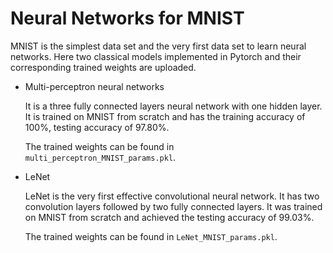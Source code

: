 # Neural Networks for MNIST

MNIST is the simplest data set and the very first data set to learn neural networks. Here two classical models implemented in Pytorch and their corresponding trained weights are uploaded. 

- Multi-perceptron neural networks

  It is a three fully connected layers neural network with one hidden layer. It is trained on MNIST from scratch and has the training accuracy of 100%, testing accuracy of 97.80%.

  The trained weights can be found in `multi_perceptron_MNIST_params.pkl`.

- LeNet

  LeNet is the very first effective convolutional neural network. It has two convolution layers followed by two fully connected layers. It was trained on MNIST from scratch and achieved the testing accuracy of 99.03%.

  The trained weights can be found in `LeNet_MNIST_params.pkl`.
